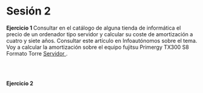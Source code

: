 <h1> Sesión 2 </h1>

<strong> Ejercicio 1 </strong>
Consultar en el catálogo de alguna tienda de informática el precio de un ordenador tipo servidor y calcular su coste de amortización a cuatro y siete años. Consultar este artículo en Infoautónomos sobre el tema.
Voy a calcular la amortización sobre el equipo fujitsu  Primergy TX300 S8 Formato Torre <a href="http://www.pccomponentes.com/fujitsu_primergy_tx300_s8_formato_torre.html"> Servidor </a>.

<br>
<br>

<strong> Ejercicio 2 </strong> 




